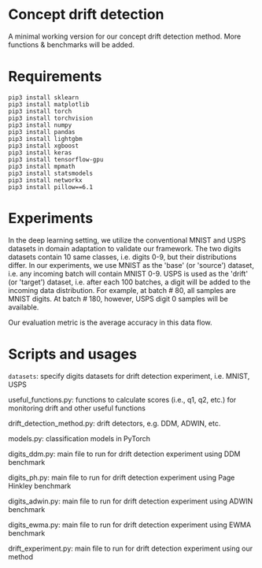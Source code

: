 # Concept drift detection

A minimal working version for our concept drift detection method. More functions & benchmarks will be added. 

# Requirements
```
pip3 install sklearn
pip3 install matplotlib
pip3 install torch
pip3 install torchvision
pip3 install numpy
pip3 install pandas
pip3 install lightgbm
pip3 install xgboost
pip3 install keras
pip3 install tensorflow-gpu
pip3 install mpmath
pip3 install statsmodels
pip3 install networkx
pip3 install pillow==6.1
```

# Experiments

In the deep learning setting, we utilize the conventional MNIST and USPS datasets in domain adaptation to validate our framework. The two digits datasets contain 10 same classes, i.e. digits 0-9, but their distributions differ. In our experiments, we use MNIST as the 'base' (or 'source') dataset, i.e. any incoming batch will contain MNIST 0-9. USPS is used as the 'drift' (or 'target') dataset, i.e. after each 100 batches, a digit will be added to the incoming data distribution. For example, at batch # 80, all samples are MNIST digits. At batch # 180, however, USPS digit 0 samples will be available. 

Our evaluation metric is the average accuracy in this data flow.

# Scripts and usages

`datasets`: specify digits datasets for drift detection experiment, i.e. MNIST, USPS

useful_functions.py: functions to calculate scores (i.e., q1, q2, etc.) for monitoring drift and other useful functions

drift_detection_method.py: drift detectors, e.g. DDM, ADWIN, etc.

models.py: classification models in PyTorch

digits_ddm.py: main file to run for drift detection experiment using DDM benchmark

digits_ph.py: main file to run for drift detection experiment using Page Hinkley benchmark

digits_adwin.py: main file to run for drift detection experiment using ADWIN benchmark

digits_ewma.py: main file to run for drift detection experiment using EWMA benchmark

drift_experiment.py: main file to run for drift detection experiment using our method
